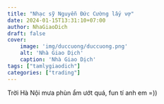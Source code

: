 ```yaml
---
title: "Nhạc sỹ Nguyễn Đức Cường lấy vợ"
date: 2024-01-15T13:31:10+07:00
author: NhaGiaoDich
draft: false
cover:
    image: 'img/duccuong/duccuong.png'
    alt: 'Nhà Giao Dịch'
    caption: 'Nhà Giao Dịch'
tags: ["tamlygiaodich"]
categories: ["trading"]
---
```


Trời Hà Nội mưa phùn ẩm ướt quá, fun tí anh em =))
